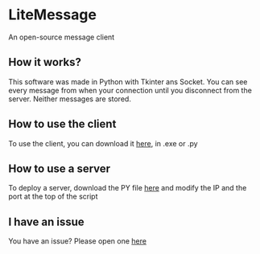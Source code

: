 # LiteMessage
An open-source message client

## How it works?
This software was made in Python with Tkinter ans Socket. You can see every message from when your connection until you disconnect from the server. Neither messages are stored.

## How to use the client
To use the client, you can download it [here](https://github.com/KenzLeVrai/litemessage/releases), in .exe or .py

## How to use a server
To deploy a server, download the PY file [here](https://github.com/KenzLeVrai/litemessage/releases) and modify the IP and the port at the top of the script

## I have an issue
You have an issue? Please open one [here](https://github.com/KenzLeVrai/litemessage/issues)
